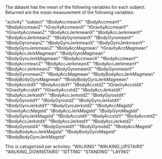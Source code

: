 The dataset has the mean of the following variables for each subject. Returned are the mean measurement of the following variables:

"activity"
"subject"
"tBodyAccmeanX"
"tBodyAccmeanY"
"tBodyAccmeanZ"
"tGravityAccmeanX"
"tGravityAccmeanY"
"tGravityAccmeanZ"
"tBodyAccJerkmeanX"
"tBodyAccJerkmeanY"
"tBodyAccJerkmeanZ"
"tBodyGyromeanX"
"tBodyGyromeanY"
"tBodyGyromeanZ"
"tBodyGyroJerkmeanX"
"tBodyGyroJerkmeanY"
"tBodyGyroJerkmeanZ"
"tBodyAccMagmean"
"tGravityAccMagmean"
"tBodyAccJerkMagmean"
"tBodyGyroMagmean"
"tBodyGyroJerkMagmean"
"fBodyAccmeanX"
"fBodyAccmeanY"
"fBodyAccmeanZ"
"fBodyAccJerkmeanX"
"fBodyAccJerkmeanY"
"fBodyAccJerkmeanZ"
"fBodyGyromeanX"
"fBodyGyromeanY"
"fBodyGyromeanZ"
"fBodyAccMagmean"
"fBodyBodyAccJerkMagmean"
"fBodyBodyGyroMagmean"
"fBodyBodyGyroJerkMagmean"
"tBodyAccstdX"
"tBodyAccstdY"
"tBodyAccstdZ"
"tGravityAccstdX"
"tGravityAccstdY"
"tGravityAccstdZ"
"tBodyAccJerkstdX"
"tBodyAccJerkstdY"
"tBodyAccJerkstdZ"
"tBodyGyrostdX"
"tBodyGyrostdY"
"tBodyGyrostdZ"
"tBodyGyroJerkstdX"
"tBodyGyroJerkstdY"
"tBodyGyroJerkstdZ"
"tBodyAccMagstd"
"tGravityAccMagstd"
"tBodyAccJerkMagstd"
"tBodyGyroMagstd"
"tBodyGyroJerkMagstd"
"fBodyAccstdX"
"fBodyAccstdY"
"fBodyAccstdZ"
"fBodyAccJerkstdX"
"fBodyAccJerkstdY"
"fBodyAccJerkstdZ"
"fBodyGyrostdX"
"fBodyGyrostdY"
"fBodyGyrostdZ"
"fBodyAccMagstd"
"fBodyBodyAccJerkMagstd"
"fBodyBodyGyroMagstd"
"fBodyBodyGyroJerkMagstd"



This is catogerized per activitey:
"WALKING"
"WALKING_UPSTAIRS"
"WALKING_DOWNSTAIRS"
"SITTING"
"STANDING"
"LAYING"
